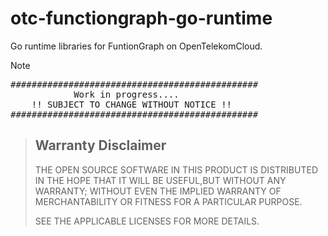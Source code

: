 # otc-functiongraph-go-runtime

Go runtime libraries for FuntionGraph on OpenTelekomCloud.


> [!Note]
> <pre>
> ###############################################
>             Work in progress....
>     !! SUBJECT TO CHANGE WITHOUT NOTICE !!
> ###############################################
> </pre>
>  

> Warranty Disclaimer
> -------------------
> THE OPEN SOURCE SOFTWARE IN THIS PRODUCT IS DISTRIBUTED IN THE HOPE THAT IT
> WILL BE USEFUL,BUT WITHOUT ANY WARRANTY; WITHOUT EVEN THE IMPLIED WARRANTY
> OF MERCHANTABILITY OR FITNESS FOR A PARTICULAR PURPOSE.
> 
> SEE THE APPLICABLE LICENSES FOR MORE DETAILS.